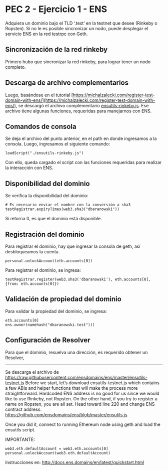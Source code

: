 # PEC 2 - Ejercicio 1 - ENS

Adquiera un dominio bajo el TLD ‘.test’ en la testnet que desee (Rinkeby o Ropsten).
Si no le es posible sincronizar un nodo, puede desplegar el servicio ENS en la red testrpc
con Geth.

## Sincronización de la red rinkeby

Primero hubo que sincronizar la red rinkeby, para lograr tener un nodo completo.

## Descarga de archivo complementarios

Luego, basándose en el tutorial [https://michalzalecki.com/register-test-domain-with-ens/](https://michalzalecki.com/register-test-domain-with-ens/), se descargó el archivo complementario [ensutils-rinkeby.js](https://gist.github.com/MichalZalecki/db02810da8e582d0494adb2c5fd31f3c#file-ensutils-rinkeby-js). Ese archivo tiene algunas funciones, requeridas para manejarnos con ENS. 

## Comandos de consola

Se deja el archivo del punto anterior, en el path en donde ingresamos a la consola. Luego, ingresamos el siguiente comando:

``` 
loadScript("./ensutils-rinkeby.js")
``` 

Con ello, queda cargado el script con las funciones requeridas para realizar la interacción con ENS.

## Disponibilidad del dominio

Se verifica la disponibilidad del dominio:

``` 
# Es necesario enviar el nombre con la conversión a sha3
testRegistrar.expiryTimes(web3.sha3("dbaranowski"))
``` 

Si retorna 0, es que el dominio está disponible. 

## Registración del dominio

Para registrar el dominio, hay que ingresar la consola de geth, así desbloqueamos la cuenta. 

``` 
personal.unlockAccount(eth.accounts[0])
``` 

Para registrar el dominio, se ingresa:

``` 
testRegistrar.register(web3.sha3('dbaranowski'), eth.accounts[0], {from: eth.accounts[0]})
``` 

## Validación de propiedad del dominio

Para validar la propiedad del dominio, se ingresa:

``` 
eth.accounts[0]
ens.owner(namehash("dbaranowski.test")))
``` 

## Configuración de Resolver

Para que el dominio, resuelva una dirección, es requerido obtener un Resolver,



--------------------------------------

Se descarga el archivo de https://raw.githubusercontent.com/ensdomains/ens/master/ensutils-testnet.js
	Before we start, let’s download ensutils-testnet.js which contains a few ABIs and helper functions that will make the process more straightforward. Hardcoded ENS address is no good for us since we would like to use Rinkeby, not Ropsten. On the other hand, if you try to register a name on Ropsten, you are all set. Head toward line 220 and change ENS contract address.
	https://github.com/ensdomains/ens/blob/master/ensutils.js
	


Once you did it, connect to running Ethereum node using geth and load the ensutils script.

IMPORTANTE: 

	web3.eth.defaultAccount = web3.eth.accounts[0]
	personal.unlockAccount(web3.eth.defaultAccount)

Instrucciones en:
http://docs.ens.domains/en/latest/quickstart.html
